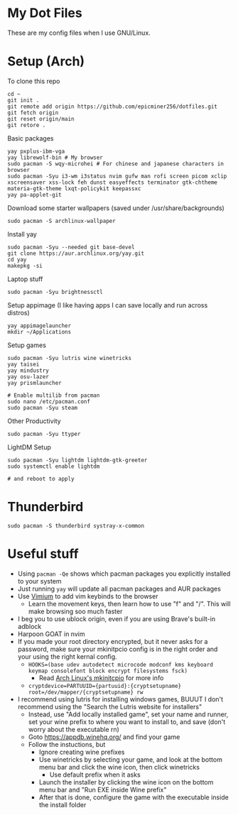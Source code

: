 # My Dot Files

These are my config files when I use GNU/Linux.

<!-- Hiiii -->

# Setup (Arch)

To clone this repo
```
cd ~
git init .
git remote add origin https://github.com/epicminer256/dotfiles.git
git fetch origin
git reset origin/main
git retore .
```

Basic packages
```
yay pxplus-ibm-vga
yay librewolf-bin # My browser
sudo pacman -S wqy-microhei # For chinese and japanese characters in browser
sudo pacman -Syu i3-wm i3status nvim gufw man rofi screen picom xclip xscreensaver xss-lock feh dunst easyeffects terminator gtk-chtheme materia-gtk-theme lxqt-policykit keepassxc
yay pa-applet-git
```

Download some starter wallpapers (saved under /usr/share/backgrounds)
```
sudo pacman -S archlinux-wallpaper
```

Install yay
```
sudo pacman -Syu --needed git base-devel
git clone https://aur.archlinux.org/yay.git
cd yay
makepkg -si
```

Laptop stuff
```
sudo pacman -Syu brightnessctl
```

Setup appimage (I like having apps I can save locally and run across distros)
```
yay appimagelauncher
mkdir ~/Applications
```


Setup games
```
sudo pacman -Syu lutris wine winetricks
yay taisei
yay mindustry
yay osu-lazer
yay prismlauncher

# Enable multilib from pacman
sudo nano /etc/pacman.conf
sudo pacman -Syu steam
```

Other Productivity
```
sudo pacman -Syu ttyper
```

LightDM Setup
```
sudo pacman -Syu lightdm lightdm-gtk-greeter
sudo systemctl enable lightdm

# and reboot to apply
```
# Thunderbird
```
sudo pacman -S thunderbird systray-x-common
```


# Useful stuff

- Using `pacman -Qe` shows which pacman packages you explicitly installed to your system
- Just running `yay` will update all pacman packages and AUR packages
- Use [Vimium](https://vimium.github.io/) to add vim keybinds to the browser
    - Learn the movement keys, then learn how to use "f" and "/". This will make browsing soo much faster
- I beg you to use ublock origin, even if you are using Brave's built-in adblock
- Harpoon GOAT in nvim
- If you made your root directory encrypted, but it never asks for a password, make sure your mkinitpcio config is in the right order and your using the right kernal config.
    - `HOOKS=(base udev autodetect microcode modconf kms keyboard keymap consolefont block encrypt filesystems fsck)`
        - Read [Arch Linux's mkinitcpio](https://wiki.archlinux.org/title/Mkinitcpio) for more info
    - `cryptdevice=PARTUUID={partuuid}:{cryptsetupname} root=/dev/mapper/{cryptsetupname} rw`
- I recommend using lutris for installing windows games, BUUUT I don't recommend using the "Search the Lutris website for installers"
    - Instead, use "Add locally installed game", set your name and runner, set your wine prefix to where you want to install to, and save (don't worry about the executable rn)
    - Goto https://appdb.winehq.org/ and find your game
    - Follow the instuctions, but
        - Ignore creating wine prefixes
        - Use winetricks by selecting your game, and look at the bottom menu bar and click the wine icon, then click winetricks
            - Use default prefix when it asks
        - Launch the installer by clicking the wine icon on the bottom menu bar and "Run EXE inside Wine prefix"
        - After that is done, configure the game with the executable inside the install folder
